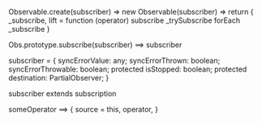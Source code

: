 Observable.create(subscriber)
=> new Observable(subscriber)
=> return {
    _subscribe,
    lift = function (operator)
    subscribe
    _trySubscribe
    forEach
    _subscribe
}


Obs.prototype.subscribe(subscriber) ==> subscriber



subscriber  = {
    syncErrorValue: any;
    syncErrorThrown: boolean;
    syncErrorThrowable: boolean;
    protected isStopped: boolean;
    protected destination: PartialObserver<any>;
}

subscriber extends subscription



someOperator ==> {
    source = this,
    operator,
}